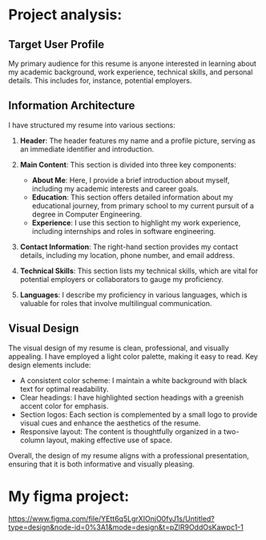 # Project analysis:

## Target User Profile

My primary audience for this resume is anyone interested in learning about my academic background, work experience, technical skills, and personal details. This includes for, instance, potential employers.

## Information Architecture

I have structured my resume into various sections:

1. **Header**: The header features my name and a profile picture, serving as an immediate identifier and introduction.

2. **Main Content**: This section is divided into three key components:
   - **About Me**: Here, I provide a brief introduction about myself, including my academic interests and career goals.
   - **Education**: This section offers detailed information about my educational journey, from primary school to my current pursuit of a degree in Computer Engineering.
   - **Experience**: I use this section to highlight my work experience, including internships and roles in software engineering.

3. **Contact Information**: The right-hand section provides my contact details, including my location, phone number, and email address.

4. **Technical Skills**: This section lists my technical skills, which are vital for potential employers or collaborators to gauge my proficiency.

5. **Languages**: I describe my proficiency in various languages, which is valuable for roles that involve multilingual communication.

## Visual Design

The visual design of my resume is clean, professional, and visually appealing. I have employed a light color palette, making it easy to read. Key design elements include:

- A consistent color scheme: I maintain a white background with black text for optimal readability.
- Clear headings: I have highlighted section headings with a greenish accent color for emphasis.
- Section logos: Each section is complemented by a small logo to provide visual cues and enhance the aesthetics of the resume.
- Responsive layout: The content is thoughtfully organized in a two-column layout, making effective use of space.

Overall, the design of my resume aligns with a professional presentation, ensuring that it is both informative and visually pleasing.

# My figma project:

https://www.figma.com/file/YEtt6q5LgrXIOnjO0fyJ1s/Untitled?type=design&node-id=0%3A1&mode=design&t=pZlR9OddOsKawpc1-1
